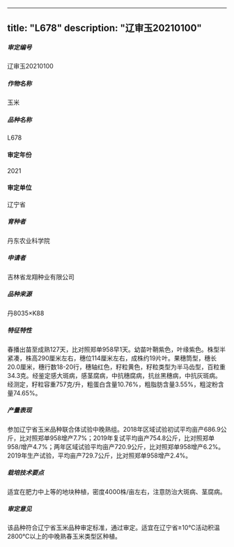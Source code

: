 
---
title: "L678"
description: "辽审玉20210100"
---
##### 审定编号 
辽审玉20210100

##### 作物名称
玉米

##### 品种名称
L678

#### 审定年份
2021	

#### 审定单位
辽宁省

##### 育种者
丹东农业科学院

##### 申请者
吉林省龙翔种业有限公司

##### 品种来源
丹8035×K88 

##### 特征特性
春播出苗至成熟127天，比对照郑单958早1天。幼苗叶鞘紫色，叶缘紫色。株型半紧凑，株高290厘米左右，穗位114厘米左右，成株约19片叶。果穗筒型，穗长20.0厘米，穗行数18-20行，穗轴红色，籽粒黄色，籽粒类型为半马齿型，百粒重34.3克。经鉴定感大斑病，感茎腐病，中抗穗腐病，抗丝黑穗病，中抗灰斑病。经测定，籽粒容重757克/升，粗蛋白含量10.76%，粗脂肪含量3.55%，粗淀粉含量74.65%。

##### 产量表现
参加辽宁省玉米品种联合体试验中晚熟组。2018年区域试验初试平均亩产686.9公斤，比对照郑单958增产7.7%；2019年复试平均亩产754.8公斤，比对照郑单958/增产4.7%；两年区域试验平均亩产720.9公斤，比对照郑单958增产6.2%。2019年生产试验，平均亩产729.7公斤，比对照郑单958增产2.4%。

##### 栽培技术要点
适宜在肥力中上等的地块种植，密度4000株/亩左右，注意防治大斑病、茎腐病。

##### 审定意见
该品种符合辽宁省玉米品种审定标准，通过审定。适宜在辽宁省≥10℃活动积温2800℃以上的中晚熟春玉米类型区种植。


